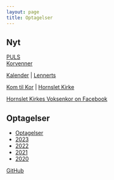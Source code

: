 ```yaml
---
layout: page
title: Optagelser
---
```


Nyt
----
[PULS](https://korvenner.dk/optagelser/2023/2023-02-23/play.html)  
[Korvenner](https://korvenner.dk)  

[Kalender](http://www.lennerts.dk/v.htm) | 
[Lennerts](http://www.lennerts.dk)  

[Kom til Kor](https://www.hornsletkirke.dk/det-sker-i-kirken/kor-for-alle-aldre) | 
[Hornslet Kirke](https://www.hornsletkirke.dk)  

[Hornslet Kirkes Voksenkor on Facebook](https://www.facebook.com/groups/100733950042528)  

Optagelser
----
- [Optagelser](https://korvenner.dk/optagelser) 
- [2023](https://korvenner.dk/optagelser/2023) 
- [2022](https://korvenner.dk/optagelser/2022) 
- [2021](https://korvenner.dk/optagelser/2021) 
- [2020](https://korvenner.dk/optagelser/2020) 


[GitHub](https://github.com/jquorning/jquorning.github.io/edit/main/hornslet-kirke/voksenkor/optagelser.md)


